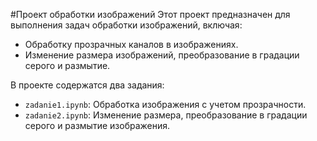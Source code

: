 #Проект обработки изображений
Этот проект предназначен для выполнения задач обработки изображений, включая:
- Обработку прозрачных каналов в изображениях.
- Изменение размера изображений, преобразование в градации серого и размытие.

В проекте содержатся два задания:
- `zadanie1.ipynb`: Обработка изображения с учетом прозрачности.
- `zadanie2.ipynb`: Изменение размера, преобразование в градации серого и размытие изображения.
